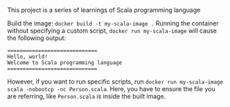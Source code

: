This project is a series of learnings of Scala programming language

Build the image: `docker build -t my-scala-image .`
Running the container without specifying a custom script, `docker run my-scala-image` will cause the following output:
```
=============================
Hello, world!
Welcome to Scala programming language
=============================
```

However, if you want to run specific scripts, run `docker run my-scala-image scala -nobootcp -nc Person.scala`.
Here, you have to ensure the file you are referring, like `Person.scala` is inside the built image.